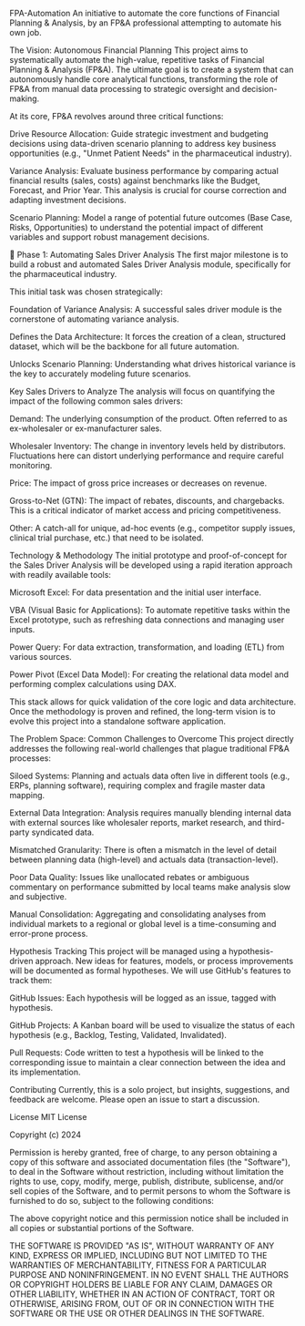 FPA-Automation
An initiative to automate the core functions of Financial Planning & Analysis, by an FP&A professional attempting to automate his own job.

The Vision: Autonomous Financial Planning
This project aims to systematically automate the high-value, repetitive tasks of Financial Planning & Analysis (FP&A). The ultimate goal is to create a system that can autonomously handle core analytical functions, transforming the role of FP&A from manual data processing to strategic oversight and decision-making.

At its core, FP&A revolves around three critical functions:

Drive Resource Allocation: Guide strategic investment and budgeting decisions using data-driven scenario planning to address key business opportunities (e.g., "Unmet Patient Needs" in the pharmaceutical industry).

Variance Analysis: Evaluate business performance by comparing actual financial results (sales, costs) against benchmarks like the Budget, Forecast, and Prior Year. This analysis is crucial for course correction and adapting investment decisions.

Scenario Planning: Model a range of potential future outcomes (Base Case, Risks, Opportunities) to understand the potential impact of different variables and support robust management decisions.

🎯 Phase 1: Automating Sales Driver Analysis
The first major milestone is to build a robust and automated Sales Driver Analysis module, specifically for the pharmaceutical industry.

This initial task was chosen strategically:

Foundation of Variance Analysis: A successful sales driver module is the cornerstone of automating variance analysis.

Defines the Data Architecture: It forces the creation of a clean, structured dataset, which will be the backbone for all future automation.

Unlocks Scenario Planning: Understanding what drives historical variance is the key to accurately modeling future scenarios.

Key Sales Drivers to Analyze
The analysis will focus on quantifying the impact of the following common sales drivers:

Demand: The underlying consumption of the product. Often referred to as ex-wholesaler or ex-manufacturer sales.

Wholesaler Inventory: The change in inventory levels held by distributors. Fluctuations here can distort underlying performance and require careful monitoring.

Price: The impact of gross price increases or decreases on revenue.

Gross-to-Net (GTN): The impact of rebates, discounts, and chargebacks. This is a critical indicator of market access and pricing competitiveness.

Other: A catch-all for unique, ad-hoc events (e.g., competitor supply issues, clinical trial purchase, etc.) that need to be isolated.

Technology & Methodology
The initial prototype and proof-of-concept for the Sales Driver Analysis will be developed using a rapid iteration approach with readily available tools:

Microsoft Excel: For data presentation and the initial user interface.

VBA (Visual Basic for Applications): To automate repetitive tasks within the Excel prototype, such as refreshing data connections and managing user inputs.

Power Query: For data extraction, transformation, and loading (ETL) from various sources.

Power Pivot (Excel Data Model): For creating the relational data model and performing complex calculations using DAX.

This stack allows for quick validation of the core logic and data architecture. Once the methodology is proven and refined, the long-term vision is to evolve this project into a standalone software application.

The Problem Space: Common Challenges to Overcome
This project directly addresses the following real-world challenges that plague traditional FP&A processes:

Siloed Systems: Planning and actuals data often live in different tools (e.g., ERPs, planning software), requiring complex and fragile master data mapping.

External Data Integration: Analysis requires manually blending internal data with external sources like wholesaler reports, market research, and third-party syndicated data.

Mismatched Granularity: There is often a mismatch in the level of detail between planning data (high-level) and actuals data (transaction-level).

Poor Data Quality: Issues like unallocated rebates or ambiguous commentary on performance submitted by local teams make analysis slow and subjective.

Manual Consolidation: Aggregating and consolidating analyses from individual markets to a regional or global level is a time-consuming and error-prone process.

Hypothesis Tracking
This project will be managed using a hypothesis-driven approach. New ideas for features, models, or process improvements will be documented as formal hypotheses. We will use GitHub's features to track them:

GitHub Issues: Each hypothesis will be logged as an issue, tagged with hypothesis.

GitHub Projects: A Kanban board will be used to visualize the status of each hypothesis (e.g., Backlog, Testing, Validated, Invalidated).

Pull Requests: Code written to test a hypothesis will be linked to the corresponding issue to maintain a clear connection between the idea and its implementation.

Contributing
Currently, this is a solo project, but insights, suggestions, and feedback are welcome. Please open an issue to start a discussion.

License
MIT License

Copyright (c) 2024

Permission is hereby granted, free of charge, to any person obtaining a copy
of this software and associated documentation files (the "Software"), to deal
in the Software without restriction, including without limitation the rights
to use, copy, modify, merge, publish, distribute, sublicense, and/or sell
copies of the Software, and to permit persons to whom the Software is
furnished to do so, subject to the following conditions:

The above copyright notice and this permission notice shall be included in all
copies or substantial portions of the Software.

THE SOFTWARE IS PROVIDED "AS IS", WITHOUT WARRANTY OF ANY KIND, EXPRESS OR
IMPLIED, INCLUDING BUT NOT LIMITED TO THE WARRANTIES OF MERCHANTABILITY,
FITNESS FOR A PARTICULAR PURPOSE AND NONINFRINGEMENT. IN NO EVENT SHALL THE
AUTHORS OR COPYRIGHT HOLDERS BE LIABLE FOR ANY CLAIM, DAMAGES OR OTHER
LIABILITY, WHETHER IN AN ACTION OF CONTRACT, TORT OR OTHERWISE, ARISING FROM,
OUT OF OR IN CONNECTION WITH THE SOFTWARE OR THE USE OR OTHER DEALINGS IN THE
SOFTWARE.
